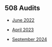 ## 508 Audits

- [June 2022](https://github.com/department-of-veterans-affairs/va.gov-team/tree/master/products/health-care/checkin/508-audits/June-2022)

- [April 2023](https://github.com/department-of-veterans-affairs/va.gov-team/tree/master/products/health-care/checkin/508-audits/April-2023)

- [September 2024](https://github.com/department-of-veterans-affairs/va.gov-team/tree/master/products/health-care/checkin/508-audits/September-2024)
